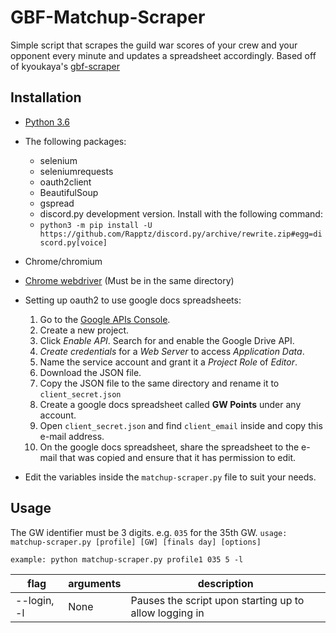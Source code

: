 # GBF-Matchup-Scraper

Simple script that scrapes the guild war scores of your crew and your opponent every minute and updates a spreadsheet accordingly. Based off of kyoukaya's [gbf-scraper](https://github.com/kyoukaya/gbf-scraper)

## Installation

* [Python 3.6](https://www.python.org/downloads/)
* The following packages:
  * selenium
  * seleniumrequests
  * oauth2client
  * BeautifulSoup
  * gspread
  * discord.py development version. Install with the following command:
  * `python3 -m pip install -U https://github.com/Rapptz/discord.py/archive/rewrite.zip#egg=discord.py[voice]`
* Chrome/chromium
* [Chrome webdriver](https://sites.google.com/a/chromium.org/chromedriver/downloads) (Must be in the same directory)

* Setting up oauth2 to use google docs spreadsheets:
  1. Go to the [Google APIs Console](https://console.developers.google.com/).
  2. Create a new project.
  3. Click *Enable API*. Search for and enable the Google Drive API.
  4. *Create credentials* for a *Web Server* to access *Application Data*.
  5. Name the service account and grant it a *Project Role* of *Editor*.
  6. Download the JSON file.
  7. Copy the JSON file to the same directory and rename it to `client_secret.json`
  8. Create a google docs spreadsheet called **GW Points** under any account.
  9. Open `client_secret.json` and find `client_email` inside and copy this e-mail address.
  10. On the google docs spreadsheet, share the spreadsheet to the e-mail that was copied and ensure that it has permission to edit.

* Edit the variables inside the `matchup-scraper.py` file to suit your needs.

 ## Usage
 The GW identifier must be 3 digits. e.g. `035` for the 35th GW.
`usage: matchup-scraper.py [profile] [GW] [finals day] [options]`

`example: python matchup-scraper.py profile1 035 5 -l`

|flag|arguments|description|
|---------|---------|-----------|
|--login, -l|None|Pauses the script upon starting up to allow logging in|
